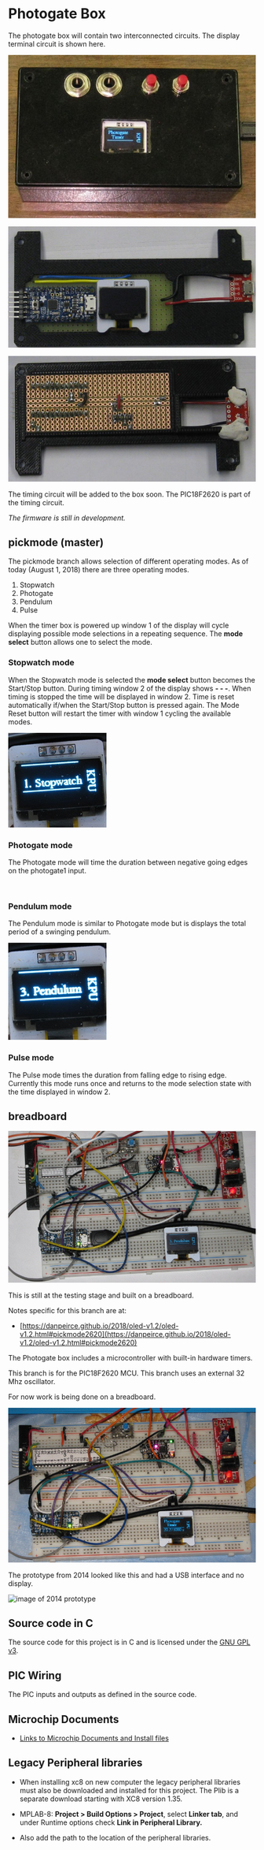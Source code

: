 # Photogate Box

The photogate box will contain two interconnected circuits. The display terminal circuit is shown here.

![](image/terminal-in-box.jpg)

![](image/terminal-front.jpg)

![](image/terminal-back.jpg)

The timing circuit will be added to the box soon. The PIC18F2620 is part of the timing circuit.

 *The firmware is still in development.*
 
## pickmode (master)

The pickmode branch allows selection of different operating modes. As of today (August 1, 2018) there are 
three operating modes.

1. Stopwatch
2. Photogate
3. Pendulum
4. Pulse

When the timer box is powered up window 1 of the display will cycle displaying possible mode selections in a repeating 
sequence. The **mode select** button allows one to select the mode.  

### Stopwatch mode

When the Stopwatch mode is selected the **mode select** button becomes the Start/Stop button.
During timing window 2 of the display shows **- - -**.
When timing is stopped the time will be displayed in window 2. Time is reset automatically if/when the Start/Stop 
button is pressed again.
The Mode Reset button will restart the timer with window 1 cycling the available modes.

![](image/stopwatch1.jpg)

### Photogate mode

The Photogate mode will time the duration between negative going edges on the photogate1 input.

![]()

### Pendulum mode

The Pendulum mode is similar to Photogate mode but is displays the total period of a swinging pendulum.

![](image/pendulum3.jpg)

### Pulse mode

The Pulse mode times the duration from falling edge to rising edge. Currently this mode runs once and returns 
to the mode selection state with the time displayed in window 2. 

## breadboard 

![](image/pickmode2620cct.jpg)

This is still at the testing stage and built on a breadboard.

Notes specific for this branch are at:

* [https://danpeirce.github.io/2018/oled-v1.2/oled-v1.2.html#pickmode2620](https://danpeirce.github.io/2018/oled-v1.2/oled-v1.2.html#pickmode2620)

The Photogate box includes a microcontroller with built-in hardware timers.

This branch is for the PIC18F2620 MCU. This branch uses an external 32 Mhz oscillator.

For now work is being done on a breadboard.

![](image/timeswitchcct.jpg)

The prototype from 2014 looked like this and had a USB interface and no display.

![image of 2014 prototype](image/box-gate.jpg)

## Source code in C

The source code for this project is in C and is licensed under the [GNU GPL v3](http://www.gnu.org/licenses/gpl-3.0.txt).

## PIC Wiring

The PIC inputs and outputs as defined in the source code.

## Microchip Documents

* [Links to Microchip Documents and Install files](doc/MicrochipDocs.md)

## Legacy Peripheral libraries

* When installing xc8 on new computer the legacy peripheral libraries must also be downloaded and installed for 
  this project. The Plib is a separate download starting with XC8 version 1.35.
  
* MPLAB-8:  **Project > Build Options > Project**, select **Linker tab**, and under Runtime options check **Link in 
  Peripheral Library.**
  
* Also add the path to the location of the peripheral libraries.